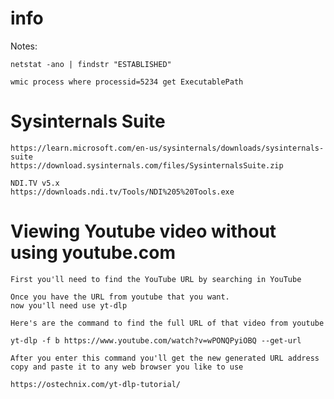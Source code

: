 # info
Notes:
<!--
## ***_<sub>How to force sync-up update</sup>_***
 TO DO: add more details about me later
check this website https://github.com/suno-ai/bark/tree/main
https://github.com/HeyPuter/puter -->


``
netstat -ano | findstr "ESTABLISHED"
``

```
wmic process where processid=5234 get ExecutablePath
```

# Sysinternals Suite

```
https://learn.microsoft.com/en-us/sysinternals/downloads/sysinternals-suite
https://download.sysinternals.com/files/SysinternalsSuite.zip
```


```
NDI.TV v5.x
https://downloads.ndi.tv/Tools/NDI%205%20Tools.exe
```




# Viewing Youtube video without using youtube.com 

```
First you'll need to find the YouTube URL by searching in YouTube

Once you have the URL from youtube that you want. 
now you'll need use yt-dlp

Here's are the command to find the full URL of that video from youtube 

yt-dlp -f b https://www.youtube.com/watch?v=wPONQPyiOBQ --get-url

After you enter this command you'll get the new generated URL address
copy and paste it to any web browser you like to use
```


```
https://ostechnix.com/yt-dlp-tutorial/
```
